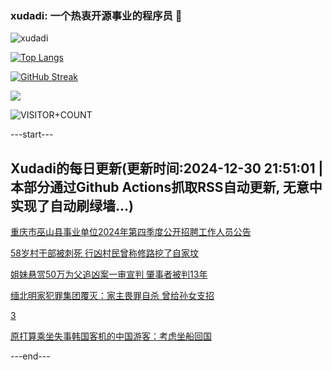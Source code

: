 ### xudadi: 一个热衷开源事业的程序员 👋

![xudadi](https://github-readme-stats-git-masterorgs-github-readme-stats-team.vercel.app/api?username=xudadi)

[![Top Langs](https://github-readme-stats.vercel.app/api/top-langs/?username=xudadi)](https://github.com/anuraghazra/github-readme-stats)

[![GitHub Streak](https://streak-stats.demolab.com?user=xudadi&locale=zh_Hans)](https://git.io/streak-stats)

![](https://raw.githubusercontent.com/xudadi/xudadi/main/assets/github-contribution-grid-snake.svg)

![VISITOR+COUNT](https://komarev.com/ghpvc/?username=xudadi&label=VISITOR+COUNT)


---start---

## Xudadi的每日更新(更新时间:2024-12-30 21:51:01 | 本部分通过Github Actions抓取RSS自动更新, 无意中实现了自动刷绿墙...)

[重庆市巫山县事业单位2024年第四季度公开招聘工作人员公告](https://www.gongkaoleida.com/article/2249858)

[58岁村干部被刺死 行凶村民曾称修路挖了自家坟](https://m.163.com/news/article/JKLNMLLP053469M5.html)

[姐妹悬赏50万为父追凶案一审宣判 肇事者被判13年](https://m.163.com/news/article/JKLLADU70001899N.html)

[缅北明家犯罪集团覆灭：家主畏罪自杀 曾给孙女支招](https://m.163.com/news/article/JKLLAE7O053469LG.html)

[3](https://m.163.com/touch/news/sub/domestic)

[原打算乘坐失事韩国客机的中国游客：考虑坐船回国](https://m.163.com/news/article/JKJB6DIT0514D3UH.html)

---end---

